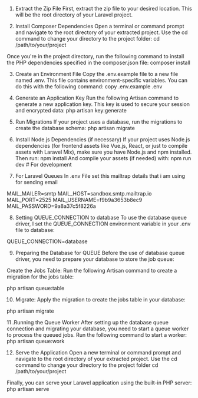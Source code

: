 1. Extract the Zip File
First, extract the zip file to your desired location. This will be the root directory of your Laravel project.

2. Install Composer Dependencies Open a terminal or command prompt and navigate to the root directory of your extracted project. 
Use the cd command to change your directory to the project folder:
cd /path/to/your/project

Once you're in the project directory, 
run the following command to install the PHP dependencies specified in the composer.json file:
composer install

3. Create an Environment File
Copy the .env.example file to a new file named .env. This file contains environment-specific variables. You can do this with the following command:
copy .env.example .env  

4. Generate an Application Key
Run the following Artisan command to generate a new application key.
This key is used to secure your session and encrypted data:
php artisan key:generate

5. Run Migrations
If your project uses a database, run the migrations to create the database schema:
php artisan migrate


6. Install Node.js Dependencies (if necessary)
If your project uses Node.js dependencies (for frontend assets like Vue.js, React, or just to compile assets with Laravel Mix), 
make sure you have Node.js and npm installed. Then run:
npm install
And compile your assets (if needed) with:
npm run dev  # For development


7. For Laravel Queues 
In .env File  set this mailtrap details that i am using for sending email


MAIL_MAILER=smtp
MAIL_HOST=sandbox.smtp.mailtrap.io
MAIL_PORT=2525
MAIL_USERNAME=f9b9a3653b8ec9
MAIL_PASSWORD=9a8a37c5f8226a


8. Setting QUEUE_CONNECTION to database
To use the database queue driver, I set the QUEUE_CONNECTION environment variable in your .env file to database:

QUEUE_CONNECTION=database

9. Preparing the Database for QUEUE
Before the use of database queue driver, you need to prepare your database to store the job queue:

Create the Jobs Table: Run the following Artisan command to create a migration for the jobs table:

php artisan queue:table


10. Migrate: Apply the migration to create the jobs table in your database:

php artisan migrate


11 .Running the Queue Worker
After setting up the database queue connection and migrating your database, you need to start a queue worker to process the queued jobs. Run the following command to start a worker:
php artisan queue:work



12. Serve the Application
Open a new terminal or command prompt and navigate to the root directory of your extracted project. 
Use the cd command to change your directory to the project folder
cd /path/to/your/project

Finally, you can serve your Laravel application using the built-in PHP server:
php artisan serve
